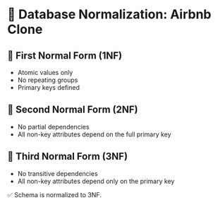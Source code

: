 # 🧠 Database Normalization: Airbnb Clone

## 🔹 First Normal Form (1NF)
- Atomic values only
- No repeating groups
- Primary keys defined

## 🔹 Second Normal Form (2NF)
- No partial dependencies
- All non-key attributes depend on the full primary key

## 🔹 Third Normal Form (3NF)
- No transitive dependencies
- All non-key attributes depend only on the primary key

✅ Schema is normalized to 3NF.
